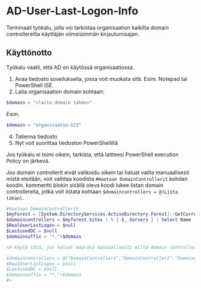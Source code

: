 # AD-User-Last-Logon-Info
Terminaali työkalu, jolla voi tarkistaa organisaation kaikilta domain controllereilta käyttäjän viimeisimmän kirjautumisajan.

## Käyttönotto
Työkalu vaatii, että AD on käytössä organisaatiossa.
1. Avaa tiedosto sovelluksella, jossa voit muokata sitä. Esim. Notepad tai PowerShell ISE.
2. Laita organisaation domain kohtaan:
``` PowerShell
$domain = "<laita domain tähän>"
```
Esim.
``` PowerShell
$domain = "organisaatio-123"
```
4. Tallenna tiedosto
5. Nyt voit suorittaa tiedoston PowerShellillä

Jos työkalu ei toimi oikein, tarkista, että laitteesi PowerShell execution Policy on järkevä.

Jos domain controllerit eivät valikoidu oikein tai haluat valita manuaalisesti mistä etsitään, voit vaihtaa koodista `#Haetaan DomainControllerit` kohdan koodin. kommentti blokin sisällä oleva koodi lukee listan domain controllereita, jotka voit listata kohtaan `$domaincontrollers = @(Lista tähän)`.

```PowerShell
#Haetaan DomainControllerit
$myForest = [System.DirectoryServices.ActiveDirectory.Forest]::GetCurrentForest()
$domaincontrollers = $myforest.Sites | % { $_.Servers } | Select Name
$RealUserLastLogon = $null
$LastusedDC = $null
$domainsuffix = "*."+$domain

<# Käytä tätä, jos haluat määrätä manuaalisesti miltä domain controllereilta etsitään.

$domaincontrollers = @("DomainController1","DomainController2","DomainController3")
$RealUserLastLogon = $null
$LastusedDC = $null
$domainsuffix = "*."+$domain
#>
```
